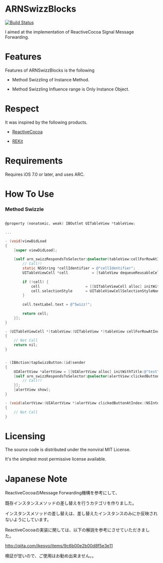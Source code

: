 ARNSwizzBlocks
======================

[![Build Status](https://travis-ci.org/xxxAIRINxxx/ARNSwizzBlocks.svg?branch=master)](https://travis-ci.org/xxxAIRINxxx/ARNSwizzBlocks)

I aimed at the implementation of ReactiveCocoa Signal Message Forwarding.


Features
============

Features of ARNSwizzBlocks is the following

* Method Swizzling of Instance Method.

* Method Swizzling Influence range is Only Instance Object. 

Respect
============

It was inspired by the following products.

* [ReactiveCocoa](https://github.com/ReactiveCocoa/ReactiveCocoa)

* [REKit](https://github.com/zuccoi/REKit)


Requirements
============

Requires iOS 7.0 or later, and uses ARC.


How To Use
============

### Method Swizzle
```objectivec

@property (nonatomic, weak) IBOutlet UITableView *tableView;

...

- (void)viewDidLoad
{
    [super viewDidLoad];
	
    [self arn_swizzRespondsToSelector:@selector(tableView:cellForRowAtIndexPath:) fromProtocol:@protocol(UITableViewDataSource) usingBlock:^UITableViewCell *(id obj, UITableView *tableView, NSIndexPath *indexPath) {
    	// Call!!
        static NSString *cellIdentifier = @"cellIdentifier";
        UITableViewCell *cell           = [tableView dequeueReusableCellWithIdentifier:cellIdentifier];
        
        if (!cell) {
            cell                     = [[UITableViewCell alloc] initWithStyle:UITableViewCellStyleDefault reuseIdentifier:cellIdentifier];
            cell.selectionStyle      = UITableViewCellSelectionStyleNone;
        }
        
        cell.textLabel.text = @"Swizz!";
        
        return cell;
    }];
}

- (UITableViewCell *)tableView:(UITableView *)tableView cellForRowAtIndexPath:(NSIndexPath *)indexPath
{
	// Not Call
    return nil;
}

```

```objectivec

- (IBAction)tapSwizzButton:(id)sender
{
    UIAlertView *alertView = [[UIAlertView alloc] initWithTitle:@"test" message:@"Swizz" delegate:self cancelButtonTitle:@"Cancel" otherButtonTitles:@"OK", nil];
    [self arn_swizzRespondsToSelector:@selector(alertView:clickedButtonAtIndex:) fromProtocol:@protocol(UIAlertViewDelegate) usingBlock:^(id obj, UIAlertView *alertView, NSInteger buttonIndex) {
    	// Call!!
    }];
    [alertView show];
}

- (void)alertView:(UIAlertView *)alertView clickedButtonAtIndex:(NSInteger)buttonIndex
{
    // Not Call
}

```


Licensing
============

The source code is distributed under the nonviral MIT License.

 It's the simplest most permissive license available.


Japanese Note
============ 

ReactiveCocoaのMessage Forwarding機構を参考にして、

既存インスタンスメソッドの差し替えを行うカテゴリを作りました。

インスタンスメソッドの差し替えは、差し替えたインスタンスのみにか反映されないようにしています。	


ReactiveCocoaの実装に関しては、以下の解説を参考にさせていただきました。

http://qiita.com/ikesyo/items/9c6b00e2b00d8f5e3e11


検証が甘いので、ご使用はお勧め出来ません。。

